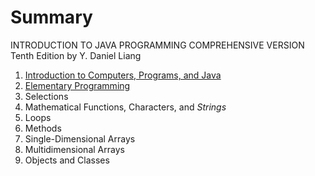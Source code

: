# Summary

INTRODUCTION TO JAVA PROGRAMMING
COMPREHENSIVE VERSION Tenth Edition
by Y. Daniel Liang

01. [Introduction to Computers, Programs, and Java](./ch01.md)
02. [Elementary Programming](./ch02.md)
03. Selections
04. Mathematical Functions, Characters, and *Strings*
05. Loops
06. Methods
07. Single-Dimensional Arrays
08. Multidimensional Arrays
09. Objects and Classes
